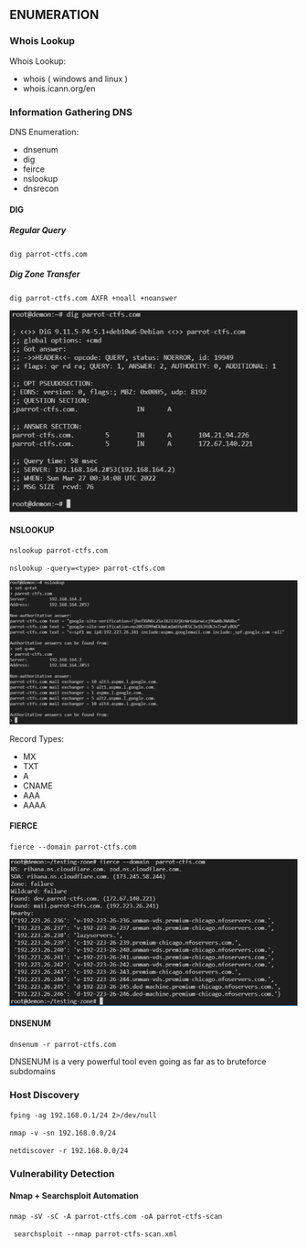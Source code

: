 ## ENUMERATION 

### Whois Lookup 

Whois Lookup: 

* whois ( windows and linux )
* whois.icann.org/en

### Information Gathering DNS

DNS Enumeration: 

* dnsenum
* dig
* feirce
* nslookup 
* dnsrecon

#### DIG

##### Regular Query

``
dig parrot-ctfs.com
``

##### Dig Zone Transfer
``
dig parrot-ctfs.com AXFR +noall +noanswer 
``

<img src="/images/dig.png">

#### NSLOOKUP 

``
nslookup parrot-ctfs.com 
``

``
nslookup -query=<type> parrot-ctfs.com 
``

<img src="/images/nslookup.png">

Record Types: 
* MX
* TXT
* A
* CNAME
* AAA
* AAAA

#### FIERCE

``
fierce --domain parrot-ctfs.com
``

<img src="/images/fierce.png">


#### DNSENUM

``
dnsenum -r parrot-ctfs.com
``

DNSENUM is a very powerful tool even going as far as to bruteforce subdomains 

### Host Discovery

``
fping -ag 192.168.0.1/24 2>/dev/null
``

``
nmap -v -sn 192.168.0.0/24
``

``
netdiscover -r 192.168.0.0/24
``

### Vulnerability Detection

#### Nmap + Searchsploit Automation 

``
nmap -sV -sC -A parrot-ctfs.com -oA parrot-ctfs-scan 
``

`` 
searchsploit --nmap parrot-ctfs-scan.xml
``
